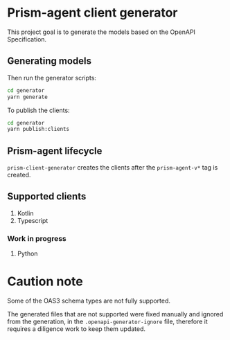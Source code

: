 # Prism-agent client generator

This project goal is to generate the models based on the OpenAPI Specification.

## Generating models

Then run the generator scripts:

```bash
cd generator
yarn generate
```

To publish the clients:

```bash
cd generator
yarn publish:clients
```

## Prism-agent lifecycle

`prism-client-generator` creates the clients after the `prism-agent-v*` tag is created.

## Supported clients

1. Kotlin
2. Typescript

### Work in progress

1. Python

# Caution note

Some of the OAS3 schema types are not fully supported.

The generated files that are not supported were fixed manually and ignored from the generation, in the `.openapi-generator-ignore` file, therefore it requires a diligence work to keep them updated.
